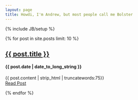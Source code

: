 ```yaml
---
layout: page
title: Howdi, I'm Andrew, but most people call me Bolster
---
```

{% include JB/setup %}

{% for post in site.posts limit: 10 %}
<div class="row-fluid">
  <div class="span12">
    <a href="{{ post.url}}"><h2>{{ post.title }}</h2></a>
    <h4>{{ post.date | date_to_long_string }}</h4>
    <p>
      {{ post.content | strip_html | truncatewords:75}}
      <br/>
      <a href="{{ post.url }}">Read Post</a>
    </p>
  </div>
</div>
{% endfor %}

